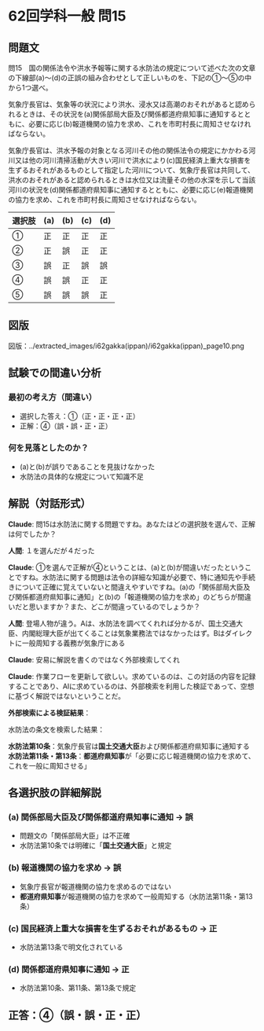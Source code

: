 # 62回学科一般 問15

## 問題文

問15　国の関係法令や洪水予報等に関する水防法の規定について述べた次の文章の下線部(a)～(d)の正誤の組み合わせとして正しいものを、下記の①～⑤の中から1つ選べ。

気象庁長官は、気象等の状況により洪水、浸水又は高潮のおそれがあると認められるときは、その状況を(a)関係部局大臣及び関係都道府県知事に通知するとともに、必要に応じ(b)報道機関の協力を求め、これを市町村長に周知させなければならない。

気象庁長官は、洪水予報の対象となる河川その他の関係法令の規定にかかわる河川又は他の河川清掃活動が大きい河川で洪水により(c)国民経済上重大な損害を生ずるおそれがあるものとして指定した河川について、気象庁長官は共同して、洪水のおそれがあると認められるときは水位又は流量その他の水深を示して当該河川の状況を(d)関係都道府県知事に通知するとともに、必要に応じ(e)報道機関の協力を求め、これを市町村長に周知させなければならない。

| 選択肢 | (a) | (b) | (c) | (d) |
|--------|-----|-----|-----|-----|
| ①     | 正  | 正  | 正  | 正  |
| ②     | 正  | 誤  | 正  | 正  |
| ③     | 誤  | 正  | 誤  | 誤  |
| ④     | 誤  | 誤  | 正  | 正  |
| ⑤     | 誤  | 誤  | 誤  | 正  |

## 図版

図版：../extracted_images/i62gakka(ippan)/i62gakka(ippan)_page10.png

## 試験での間違い分析

### 最初の考え方（間違い）
- 選択した答え：①（正・正・正・正）
- 正解：④（誤・誤・正・正）

### 何を見落としたのか？
- (a)と(b)が誤りであることを見抜けなかった
- 水防法の具体的な規定について知識不足

## 解説（対話形式）

**Claude**: 問15は水防法に関する問題ですね。あなたはどの選択肢を選んで、正解は何でしたか？

**人間**: １を選んだが４だった

**Claude**: ①を選んで正解が④ということは、(a)と(b)が間違いだったということですね。水防法に関する問題は法令の詳細な知識が必要で、特に通知先や手続きについて正確に覚えていないと間違えやすいですね。(a)の「関係部局大臣及び関係都道府県知事に通知」と(b)の「報道機関の協力を求め」のどちらが間違いだと思いますか？また、どこが間違っているのでしょうか？

**人間**: 登場人物が違う。Aは、水防法を調べてくれれば分かるが、国土交通大臣、内閣総理大臣が出てくることは気象業務法ではなかったはず。Bはダイレクトに一般周知する義務が気象庁にある

**Claude**: 安易に解説を書くのではなく外部検索してくれ

**Claude**: 作業フローを更新して欲しい。求めているのは、この対話の内容を記録することであり、AIに求めているのは、外部検索を利用した検証であって、空想に基づく解説ではないということだ。

**外部検索による検証結果**：

水防法の条文を検索した結果：

**水防法第10条**：気象庁長官は**国土交通大臣**および関係都道府県知事に通知する
**水防法第11条・第13条**：**都道府県知事**が「必要に応じ報道機関の協力を求めて、これを一般に周知させる」

## 各選択肢の詳細解説

### (a) 関係部局大臣及び関係都道府県知事に通知 → **誤**
- 問題文の「関係部局大臣」は不正確
- 水防法第10条では明確に「**国土交通大臣**」と規定

### (b) 報道機関の協力を求め → **誤**
- 気象庁長官が報道機関の協力を求めるのではない
- **都道府県知事**が報道機関の協力を求めて一般周知する（水防法第11条・第13条）

### (c) 国民経済上重大な損害を生ずるおそれがあるもの → **正**
- 水防法第13条で明文化されている

### (d) 関係都道府県知事に通知 → **正**
- 水防法第10条、第11条、第13条で規定

## 正答：④（誤・誤・正・正）